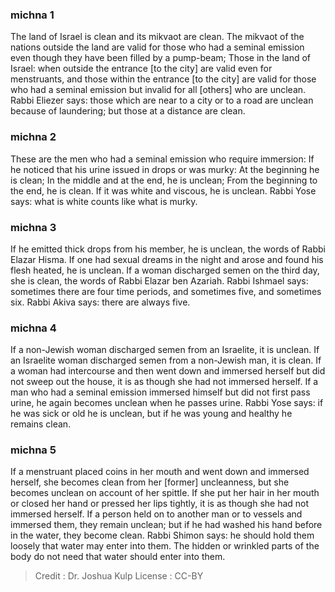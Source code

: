 
### michna 1
The land of Israel is clean and its mikvaot are clean. The mikvaot of the nations outside the land are valid for those who had a seminal emission even though they have been filled by a pump-beam; Those in the land of Israel: when outside the entrance [to the city] are valid even for menstruants, and those within the entrance [to the city] are valid for those who had a seminal emission but invalid for all [others] who are unclean. Rabbi Eliezer says: those which are near to a city or to a road are unclean because of laundering; but those at a distance are clean.

### michna 2
These are the men who had a seminal emission who require immersion: If he noticed that his urine issued in drops or was murky: At the beginning  he is clean; In the middle and at the end, he is unclean; From the beginning to the end, he is clean. If it was white and viscous, he is unclean. Rabbi Yose says: what is white counts like what is murky.

### michna 3
If he emitted thick drops from his member, he is unclean, the words of Rabbi Elazar Hisma. If one had sexual dreams in the night and arose and found his flesh heated, he is unclean. If a woman discharged semen on the third day, she is clean, the words of Rabbi Elazar ben Azariah. Rabbi Ishmael says: sometimes there are four time periods, and sometimes five, and sometimes six. Rabbi Akiva says: there are always five.

### michna 4
If a non-Jewish woman discharged semen from an Israelite, it is unclean. If an Israelite woman discharged semen from a non-Jewish man, it is clean. If a woman had intercourse and then went down and immersed herself but did not   sweep out the house, it is as though she had not immersed herself. If a man who had a seminal emission immersed himself but did not first pass urine, he again becomes unclean when he passes urine. Rabbi Yose says: if he was sick or old he is unclean, but if he was young and healthy he remains clean.

### michna 5
If a menstruant placed coins in her mouth and went down and immersed herself, she becomes clean from her [former] uncleanness, but she becomes unclean on account of her spittle. If she put her hair in her mouth or closed her hand or pressed her lips tightly, it is as though she had not immersed herself. If a person held on to another man or to vessels and immersed them, they remain unclean; but if he had washed his hand before in the water, they become clean. Rabbi Shimon says: he should hold them loosely that water may enter into them. The hidden or wrinkled parts of the body do not need that water should enter into them.

>Credit : Dr. Joshua Kulp
>License : CC-BY